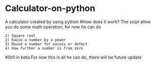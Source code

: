 # Calculator-on-python
A calculator created by using python
#How does it work?
The scipt allow you do some math operation, for now he can do
```
1) Square root
2) Raise a number by a power
3) Round a number for excess or defect
4) How further a number is from zero
```
#Still in beta
For now this is all he can do, there will be future update 
